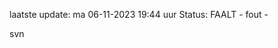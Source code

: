 laatste update: 
ma 06-11-2023 19:44   uur 
Status: FAALT - fout - 
<div class="service R">svn</div>